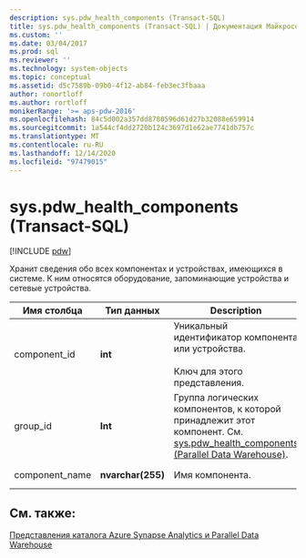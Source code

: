 ```yaml
---
description: sys.pdw_health_components (Transact-SQL)
title: sys.pdw_health_components (Transact-SQL) | Документация Майкрософт
ms.custom: ''
ms.date: 03/04/2017
ms.prod: sql
ms.reviewer: ''
ms.technology: system-objects
ms.topic: conceptual
ms.assetid: d5c7589b-09b0-4f12-ab84-feb3ec3fbaaa
author: ronortloff
ms.author: rortloff
monikerRange: '>= aps-pdw-2016'
ms.openlocfilehash: 84c5d002a357dd8780596d61d27b32088e659914
ms.sourcegitcommit: 1a544cf4dd2720b124c3697d1e62ae7741db757c
ms.translationtype: MT
ms.contentlocale: ru-RU
ms.lasthandoff: 12/14/2020
ms.locfileid: "97479015"
---
```

# <a name="syspdw_health_components-transact-sql"></a>sys.pdw_health_components (Transact-SQL)
[!INCLUDE [pdw](../../includes/applies-to-version/pdw.md)]

  Хранит сведения обо всех компонентах и устройствах, имеющихся в системе. К ним относятся оборудование, запоминающие устройства и сетевые устройства.  
  
|Имя столбца|Тип данных|Description|Диапазон|  
|-----------------|---------------|-----------------|-----------|  
|component_id|**int**|Уникальный идентификатор компонента или устройства.<br /><br /> Ключ для этого представления.|NOT NULL|  
|group_id|**Int**|Группа логических компонентов, к которой принадлежит этот компонент. См. [sys.pdw_health_components (Parallel Data Warehouse)](../../relational-databases/system-catalog-views/sys-pdw-health-components-transact-sql.md).|NOT NULL|  
|component_name|**nvarchar(255)**|Имя компонента.|NOT NULL|  
  
## <a name="see-also"></a>См. также:  
 [Представления каталога Azure Synapse Analytics и Parallel Data Warehouse](../../relational-databases/system-catalog-views/sql-data-warehouse-and-parallel-data-warehouse-catalog-views.md)  
  
  
